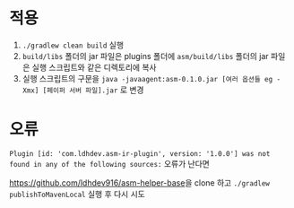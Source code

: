 # 적용
1. `./gradlew clean build` 실행
2. `build/libs` 폴더의 jar 파일은 plugins 폴더에 `asm/build/libs` 폴더의 jar 파일은 실행 스크립트와 같은 디렉토리에 복사
3. 실행 스크립트의 구문을 `java -javaagent:asm-0.1.0.jar [여러 옵션들 eg -Xmx] [페이퍼 서버 파일].jar` 로 변경

# 오류
`Plugin [id: 'com.ldhdev.asm-ir-plugin', version: '1.0.0'] was not found in any of the following sources:` 오류가 난다면

<https://github.com/ldhdev916/asm-helper-base>을 clone 하고 `./gradlew publishToMavenLocal` 실행 후 다시 시도